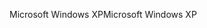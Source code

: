 <span data-ttu-id="abbc5-101">Microsoft Windows XP</span><span class="sxs-lookup"><span data-stu-id="abbc5-101">Microsoft Windows XP</span></span>